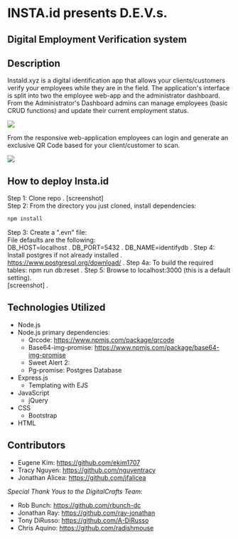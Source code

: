 # INSTA.id presents D.E.V.s.
## Digital Employment Verification system 
## Description
InstaId.xyz is a digital identification app that allows your clients/customers verify your employees while they are in the field.   The application's interface is split into two the employee web-app and the administrator dashboard.  
From the Administrator's Dashboard admins can manage employees (basic CRUD functions) and update their current employment status.   

![](createaccountandlogin.gif)

From the responsive web-application employees can login and generate an exclusive QR Code based for your client/customer to scan.  

![](usingadminpage.gif)

## How to deploy Insta.id
Step 1: Clone repo . 
[screenshot]  
Step 2: From the directory you just cloned, install dependencies:  
```javascript
npm install
```
Step 3:  Create a ".evn" file:  
File defaults are the following:  
DB_HOST=localhost . 
DB_PORT=5432 . 
DB_NAME=identifydb . 
Step 4: Install postgres if not already installed . 
https://www.postgresql.org/download/ . 
Step 4a: To build the required tables:
npm run db:reset . 
Step 5: Browse to localhost:3000 (this is a default setting).  
[screenshot] . 
    

## Technologies Utilized
* Node.js
* Node.js primary dependencies: 
  * Qrcode: https://www.npmjs.com/package/qrcode
  * Base64-img-promise:  https://www.npmjs.com/package/base64-img-promise
  * Sweet Alert 2:  
  * Pg-promise: 
 Postgres Database 
* Express.js
  * Templating with EJS
* JavaScript
  * jQuery
* CSS
  * Bootstrap 
* HTML 
## Contributors 
* Eugene Kim: https://github.com/ekim1707 
* Tracy Nguyen: https://github.com/nguyentracy
* Jonathan Alicea: https://github.com/jfalicea 

_Special Thank Yous to the DigitalCrafts Team:_ 

* Rob Bunch: https://github.com/rbunch-dc
* Jonathan Ray:  https://github.com/ray-jonathan
* Tony DiRusso:  https://github.com/A-DiRusso
* Chris Aquino:  https://github.com/radishmouse
